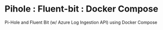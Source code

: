 # Pihole : Fluent-bit : Docker Compose
Pi-Hole and Fluent Bit (w/ Azure Log Ingestion API) using Docker Compose
